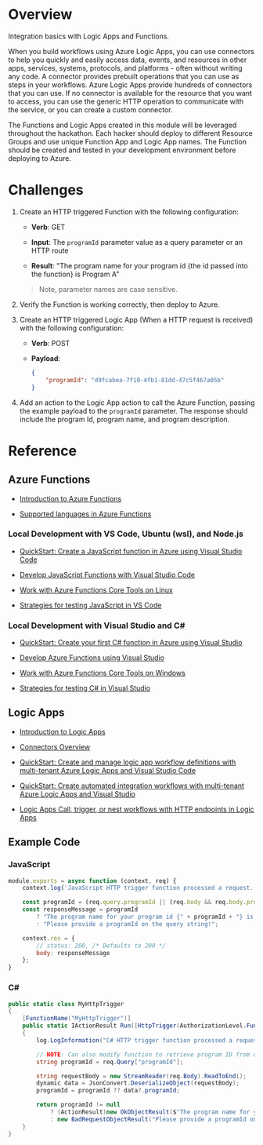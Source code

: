 # Overview
Integration basics with Logic Apps and Functions.

When you build workflows using Azure Logic Apps, you can use connectors to help you quickly and easily access data, events, and resources in other apps, services, systems, protocols, and platforms - often without writing any code.  A connector provides prebuilt operations that you can use as steps in your workflows.  Azure Logic Apps provide hundreds of connectors that you can use.  If no connector is available for the resource that you want to access, you can use the generic HTTP operation to communicate with the service, or you can create a custom connector.

The Functions and Logic Apps created in this module will be leveraged throughout the hackathon.  Each hacker should deploy to different Resource Groups and use unique Function App and Logic App names.  The Function should be created and tested in your development environment before deploying to Azure.

# Challenges

1. Create an HTTP triggered Function with the following configuration:
    
    * **Verb**: GET

    * **Input**: The `programId` parameter value as a query parameter or an HTTP route

    * **Result**: "The program name for your program id {the id passed into the function} is Program A"
    
    > Note, parameter names are case sensitive.
    
2. Verify the Function is working correctly, then deploy to Azure.

3. Create an HTTP triggered Logic App (When a HTTP request is received) with the following configuration:

    * **Verb**: POST

    * **Payload**:

        ```JSON
        {
            "programId": "d9fcabea-7f10-4fb1-81dd-47c5f467a05b"
        }
        ```

3. Add an action to the Logic App action to call the Azure Function, passing the example payload to the `programId` parameter. The response should include the program Id, program name, and program description.

# Reference

## Azure Functions

* [Introduction to Azure Functions](https://docs.microsoft.com/azure/azure-functions/functions-overview)

* [Supported languages in Azure Functions](https://docs.microsoft.com/azure/azure-functions/supported-languages)

### Local Development with VS Code, Ubuntu (wsl), and Node.js

* [QuickStart: Create a JavaScript function in Azure using Visual Studio Code](https://docs.microsoft.com/en-us/azure/azure-functions/create-first-function-vs-code-node)

* [Develop JavaScript Functions with Visual Studio Code](https://docs.microsoft.com/en-us/azure/azure-functions/functions-develop-vs-code?tabs=nodejs)

* [Work with Azure Functions Core Tools on Linux](https://docs.microsoft.com/en-us/azure/azure-functions/functions-run-local?tabs=linux)

* [Strategies for testing JavaScript in VS Code](https://docs.microsoft.com/en-us/azure/azure-functions/functions-test-a-function#javascript-in-vs-code)

### Local Development with Visual Studio and C#

* [QuickStart: Create your first C# function in Azure using Visual Studio](https://docs.microsoft.com/en-us/azure/azure-functions/functions-create-your-first-function-visual-studio)

* [Develop Azure Functions using Visual Studio](https://docs.microsoft.com/en-us/azure/azure-functions/functions-develop-vs)

* [Work with Azure Functions Core Tools on Windows](https://docs.microsoft.com/en-us/azure/azure-functions/functions-run-local?tabs=windows)

* [Strategies for testing C# in Visual Studio](https://docs.microsoft.com/en-us/azure/azure-functions/functions-test-a-function#c-in-visual-studio)

## Logic Apps

* [Introduction to Logic Apps](https://docs.microsoft.com/azure/logic-apps/logic-apps-overview)  

* [Connectors Overview](https://docs.microsoft.com/en-us/azure/connectors/apis-list)  

* [QuickStart: Create and manage logic app workflow definitions with multi-tenant Azure Logic Apps and Visual Studio Code](https://docs.microsoft.com/en-us/azure/logic-apps/quickstart-create-logic-apps-visual-studio-code)  

* [QuickStart: Create automated integration workflows with multi-tenant Azure Logic Apps and Visual Studio](https://docs.microsoft.com/en-us/azure/logic-apps/quickstart-create-logic-apps-with-visual-studio)

* [Logic Apps Call, trigger, or nest workflows with HTTP endpoints in Logic Apps](https://docs.microsoft.com/azure/logic-apps/logic-apps-http-endpoint)

## Example Code

### JavaScript

```javascript
module.exports = async function (context, req) {
    context.log('JavaScript HTTP trigger function processed a request.');

    const programId = (req.query.programId || (req.body && req.body.programId));
    const responseMessage = programId
        ? "The program name for your program id {" + programId + "} is Program A."
        : "Please provide a programId on the query string!";

    context.res = {
        // status: 200, /* Defaults to 200 */
        body: responseMessage
    };
}
```


### C#

```C#
public static class MyHttpTrigger
{
    [FunctionName("MyHttpTrigger")]
    public static IActionResult Run([HttpTrigger(AuthorizationLevel.Function, "get", "post", Route = null)]HttpRequest req, ILogger log)
    {
        log.LogInformation("C# HTTP trigger function processed a request.");

        // NOTE: Can also modify function to retrieve program ID from query string.
        string programId = req.Query["programId"];

        string requestBody = new StreamReader(req.Body).ReadToEnd();
        dynamic data = JsonConvert.DeserializeObject(requestBody);
        programId = programId ?? data?.programId;

        return programId != null
            ? (ActionResult)new OkObjectResult($"The program name for your program id {programId} is Program A")
            : new BadRequestObjectResult("Please provide a programId on the query string!");
    }
}
```
